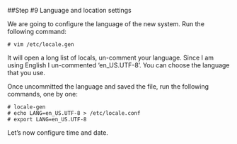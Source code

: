 ##Step \#9 Language and location settings

We are going to configure the language of the new system. Run the following command:

```
# vim /etc/locale.gen
```

It will open a long list of locals, un-comment your language. Since I am using English I un-commented ‘en_US.UTF-8’. You can choose the language that you use.

Once uncommitted the language and saved the file, run the following commands, one by one:

```
# locale-gen
# echo LANG=en_US.UTF-8 > /etc/locale.conf
# export LANG=en_US.UTF-8
```

Let’s now configure time and date.
